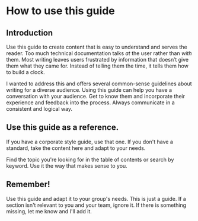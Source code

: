 How to use this guide
=====================

Introduction
------------

Use this guide to create content that is easy to understand and serves the reader. Too much technical documentation talks *at* the user rather than *with* them. Most writing leaves users frustrated by information that doesn’t give them what they came for. Instead of telling them the time, it tells them how to build a clock.

I wanted to address this and offers several common-sense
guidelines about writing for a diverse audience. Using this guide can help you have 
a conversation with your audience. Get to know them and incorporate their
experience and feedback into the process. Always communicate in a
consistent and logical way.


Use this guide as a reference. 
------------

If you have a corporate style guide, use that one. If you don't have a standard, take the content here and adapt to your needs. 

Find the topic you're looking for in the table of contents or search by keyword.
Use it the way that makes sense to you.

Remember!
------------------------------

Use this guide and adapt it to your group's needs. This is just a
guide. If a section isn't relevant to you and your team, ignore it. If
there is something missing, let me know and I'll add it. 
